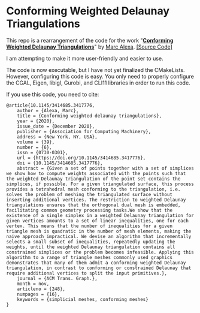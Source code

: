 # Conforming Weighted Delaunay Triangulations

This repo is a rearrangement of the code for the work "[**Conforming Weighted Delaunay Triangulations**](https://dl.acm.org/doi/abs/10.1145/3414685.3417776)" by [Marc Alexa](https://cg.tu-berlin.de/people/marc-alexa). [[Source Code]](https://cragl.cs.gmu.edu/iheartla/evaluation/static/cases_res/Conforming%20Weighted%20Delaunay%20Triangulations/cwdt3.cc)

I am attempting to make it more user-friendly and easier to use.

The code is now executable, but I have not yet finalized the CMakeLists. However, configuring this code is easy. You only need to properly configure the CGAL, Eigen, libigl, Gurobi, and CLI11 libraries in order to run this code.

If you use this code, you need to cite:

```
@article{10.1145/3414685.3417776,
	author = {Alexa, Marc},
	title = {Conforming weighted delaunay triangulations},
	year = {2020},
	issue_date = {December 2020},
	publisher = {Association for Computing Machinery},
	address = {New York, NY, USA},
	volume = {39},
	number = {6},
	issn = {0730-0301},
	url = {https://doi.org/10.1145/3414685.3417776},
	doi = {10.1145/3414685.3417776},
	abstract = {Given a set of points together with a set of simplices we show how to compute weights associated with the points such that the weighted Delaunay triangulation of the point set contains the simplices, if possible. For a given triangulated surface, this process provides a tetrahedral mesh conforming to the triangulation, i.e. solves the problem of meshing the triangulated surface without inserting additional vertices. The restriction to weighted Delaunay triangulations ensures that the orthogonal dual mesh is embedded, facilitating common geometry processing tasks.We show that the existence of a single simplex in a weighted Delaunay triangulation for given vertices amounts to a set of linear inequalities, one for each vertex. This means that the number of inequalities for a given triangle mesh is quadratic in the number of mesh elements, making the naive approach impractical. We devise an algorithm that incrementally selects a small subset of inequalities, repeatedly updating the weights, until the weighted Delaunay triangulation contains all constrained simplices or the problem becomes infeasible. Applying this algorithm to a range of triangle meshes commonly used graphics demonstrates that many of them admit a conforming weighted Delaunay triangulation, in contrast to conforming or constrained Delaunay that require additional vertices to split the input primitives.},
	journal = {ACM Trans. Graph.},
	month = nov,
	articleno = {248},
	numpages = {16},
	keywords = {simplicial meshes, conforming meshes}
}
```




